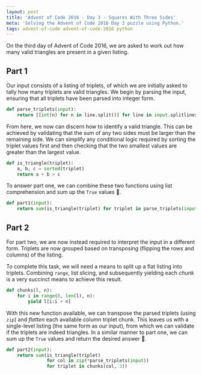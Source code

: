 ```yaml
---
layout: post
title: 'Advent of Code 2016 - Day 3 - Squares With Three Sides'
meta: 'Solving the Advent of Code 2016 Day 3 puzzle using Python.'
tags: advent-of-code advent-of-code-2016 python
---
```


On the third day of Advent of Code 2016, we are asked to work out how many valid triangles are present in a given listing.

<!--more-->

## Part 1

Our input consists of a listing of triplets, of which we are initially asked to tally how many triplets are valid triangles.
We begin by parsing the input, ensuring that all triplets have been parsed into integer form.

```python
def parse_triplets(input):
    return [[int(n) for n in line.split()] for line in input.splitlines()]
```

From here, we now can discern how to identify a valid triangle.
This can be achieved by validating that the sum of any two sides must be larger than the remaining side.
We can simplify any conditional logic required by sorting the triplet values first and then checking that the two smallest values are greater than the largest value.

```python
def is_triangle(triplet):
    a, b, c = sorted(triplet)
    return a + b > c
```

To answer part one, we can combine these two functions using list comprehension and sum up the `True` values 🌟.

```python
def part1(input):
    return sum(is_triangle(triplet) for triplet in parse_triplets(input))
```

## Part 2

For part two, we are now instead required to interpret the input in a different form.
Triplets are now grouped based on transposing (flipping the rows and columns) of the listing.

To complete this task, we will need a means to split up a flat listing into triplets.
Combining `range`, list slicing, and subsequently yielding each _chunk_ is a very succinct means to achieve this result.

```python
def chunks(l, n):
    for i in range(0, len(l), n):
        yield l[i:i + n]
```

With this new function available, we can transpose the parsed triplets (using `zip`) and _flatten_ each available column triplet chunk.
This leaves us with a single-level listing (the same form as our input), from which we can validate if the triplets are indeed triangles.
In a similar manner to part one, we can sum up the `True` values and return the desired answer 🌟.

```python
def part2(input):
    return sum(is_triangle(triplet)
               for col in zip(*parse_triplets(input))
               for triplet in chunks(col, 3))
```
